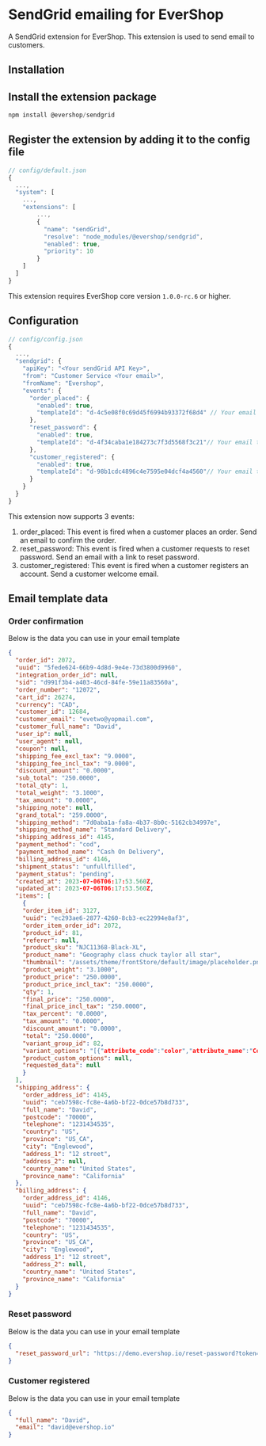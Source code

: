 # SendGrid emailing for EverShop

A SendGrid extension for EverShop. This extension is used to send email to customers.

## Installation

## Install the extension package

```javascript
npm install @evershop/sendgrid
```
## Register the extension by adding it to the config file

```javascript
// config/default.json
{
  ...,
  "system": [
    ...,
    "extensions": [
        ...,
        {
          "name": "sendGrid",
          "resolve": "node_modules/@evershop/sendgrid",
          "enabled": true,
          "priority": 10
        }
    ]
  ]
}
```

This extension requires EverShop core version `1.0.0-rc.6` or higher.

## Configuration

```javascript
// config/config.json
{
  ...,
  "sendgrid": {
    "apiKey": "<Your sendGrid API Key>",
    "from": "Customer Service <Your email>",
    "fromName": "Evershop",
    "events": {
      "order_placed": {
        "enabled": true,
        "templateId": "d-4c5e08f0c69d45f6994b93372f68d4" // Your email template ID
      },
      "reset_password": {
        "enabled": true,
        "templateId": "d-4f34caba1e184273c7f3d5568f3c21"// Your email template ID
      },
      "customer_registered": {
        "enabled": true,
        "templateId": "d-98b1cdc4896c4e7595e04dcf4a4560"// Your email template ID
      }
    }
  }
}
```

This extension now supports 3 events:
1. order_placed: This event is fired when a customer places an order. Send an email to confirm the order.
2. reset_password: This event is fired when a customer requests to reset password. Send an email with a link to reset password.
3. customer_registered: This event is fired when a customer registers an account. Send a customer welcome email.

## Email template data

### Order confirmation

Below is the data you can use in your email template

```json
{
  "order_id": 2072,
  "uuid": "5fede624-66b9-4d8d-9e4e-73d3800d9960",
  "integration_order_id": null,
  "sid": "d991f3b4-a403-46cd-84fe-59e11a83560a",
  "order_number": "12072",
  "cart_id": 26274,
  "currency": "CAD",
  "customer_id": 12684,
  "customer_email": "evetwo@yopmail.com",
  "customer_full_name": "David",
  "user_ip": null,
  "user_agent": null,
  "coupon": null,
  "shipping_fee_excl_tax": "9.0000",
  "shipping_fee_incl_tax": "9.0000",
  "discount_amount": "0.0000",
  "sub_total": "250.0000",
  "total_qty": 1,
  "total_weight": "3.1000",
  "tax_amount": "0.0000",
  "shipping_note": null,
  "grand_total": "259.0000",
  "shipping_method": "7d0aba1a-fa8a-4b37-8b0c-5162cb34997e",
  "shipping_method_name": "Standard Delivery",
  "shipping_address_id": 4145,
  "payment_method": "cod",
  "payment_method_name": "Cash On Delivery",
  "billing_address_id": 4146,
  "shipment_status": "unfullfilled",
  "payment_status": "pending",
  "created_at": 2023-07-06T06:17:53.560Z,
  "updated_at": 2023-07-06T06:17:53.560Z,
  "items": [
    {
    "order_item_id": 3127,
    "uuid": "ec293ae6-2877-4260-8cb3-ec22994e8af3",
    "order_item_order_id": 2072,
    "product_id": 81,
    "referer": null,
    "product_sku": "NJC11368-Black-XL",
    "product_name": "Geography class chuck taylor all star",
    "thumbnail": "/assets/theme/frontStore/default/image/placeholder.png",
    "product_weight": "3.1000",
    "product_price": "250.0000",
    "product_price_incl_tax": "250.0000",
    "qty": 1,
    "final_price": "250.0000",
    "final_price_incl_tax": "250.0000",
    "tax_percent": "0.0000",
    "tax_amount": "0.0000",
    "discount_amount": "0.0000",
    "total": "250.0000",
    "variant_group_id": 82,
    "variant_options": "[{"attribute_code":"color","attribute_name":"Color","attribute_id":3,"option_id":14,"option_text":"Black"},{"attribute_code":"size","attribute_name":"Size","attribute_id":2,"option_id":26,"option_text":"XL"}]",
    "product_custom_options": null,
    "requested_data": null
    }
  ],
  "shipping_address": {
    "order_address_id": 4145,
    "uuid": "ceb7598c-fc8e-4a6b-bf22-0dce57b8d733",
    "full_name": "David",
    "postcode": "70000",
    "telephone": "1231434535",
    "country": "US",
    "province": "US_CA",
    "city": "Englewood",
    "address_1": "12 street",
    "address_2": null,
    "country_name": "United States",
    "province_name": "California"
  },
  "billing_address": {
    "order_address_id": 4146,
    "uuid": "ceb7598c-fc8e-4a6b-bf22-0dce57b8d733",
    "full_name": "David",
    "postcode": "70000",
    "telephone": "1231434535",
    "country": "US",
    "province": "US_CA",
    "city": "Englewood",
    "address_1": "12 street",
    "address_2": null,
    "country_name": "United States",
    "province_name": "California"
  }
}
```

### Reset password

Below is the data you can use in your email template

```json
{
  "reset_password_url": "https://demo.evershop.io/reset-password?token=jhwko43ij5owkdlskfldsf"
}
```

### Customer registered

Below is the data you can use in your email template

```json
{
  "full_name": "David",
  "email": "david@evershop.io"
}
```

